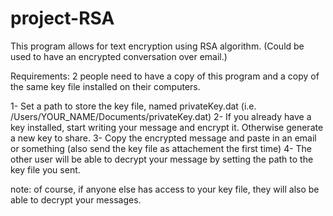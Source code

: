 # project-RSA
This program allows for text encryption using RSA algorithm.
(Could be used to have an encrypted conversation over email.)

Requirements: 2 people need to have a copy of this program and a copy of the same key file installed on their computers.

1- Set a path to store the key file, named privateKey.dat (i.e. /Users/YOUR_NAME/Documents/privateKey.dat)
2- If you already have a key installed, start writing your message and encrypt it. Otherwise generate a new key to share.
3- Copy the encrypted message and paste in an email or something (also send the key file as attachement the first time)
4- The other user will be able to decrypt your message by setting the path to the key file you sent.

note: of course, if anyone else has access to your key file, they will also be able to decrypt your messages.
